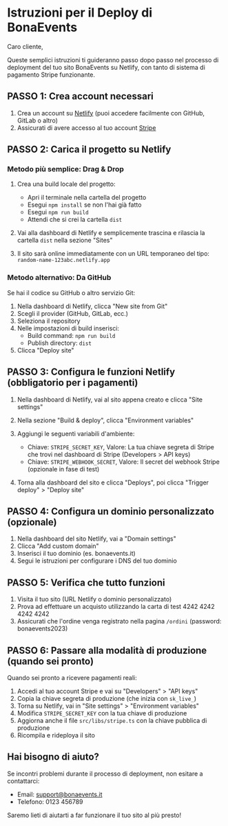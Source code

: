 # Istruzioni per il Deploy di BonaEvents

Caro cliente,

Queste semplici istruzioni ti guideranno passo dopo passo nel processo di deployment del tuo sito BonaEvents su Netlify, con tanto di sistema di pagamento Stripe funzionante.

## PASSO 1: Crea account necessari

1. Crea un account su [Netlify](https://app.netlify.com/signup) (puoi accedere facilmente con GitHub, GitLab o altro)
2. Assicurati di avere accesso al tuo account [Stripe](https://dashboard.stripe.com/login)

## PASSO 2: Carica il progetto su Netlify

### Metodo più semplice: Drag & Drop

1. Crea una build locale del progetto:
   - Apri il terminale nella cartella del progetto
   - Esegui `npm install` se non l'hai già fatto
   - Esegui `npm run build`
   - Attendi che si crei la cartella `dist`

2. Vai alla dashboard di Netlify e semplicemente trascina e rilascia la cartella `dist` nella sezione "Sites"

3. Il sito sarà online immediatamente con un URL temporaneo del tipo: `random-name-123abc.netlify.app`

### Metodo alternativo: Da GitHub

Se hai il codice su GitHub o altro servizio Git:

1. Nella dashboard di Netlify, clicca "New site from Git"
2. Scegli il provider (GitHub, GitLab, ecc.)
3. Seleziona il repository
4. Nelle impostazioni di build inserisci:
   - Build command: `npm run build`
   - Publish directory: `dist`
5. Clicca "Deploy site"

## PASSO 3: Configura le funzioni Netlify (obbligatorio per i pagamenti)

1. Nella dashboard di Netlify, vai al sito appena creato e clicca "Site settings"
2. Nella sezione "Build & deploy", clicca "Environment variables"
3. Aggiungi le seguenti variabili d'ambiente:
   - Chiave: `STRIPE_SECRET_KEY`, Valore: La tua chiave segreta di Stripe che trovi nel dashboard di Stripe (Developers > API keys)
   - Chiave: `STRIPE_WEBHOOK_SECRET`, Valore: Il secret del webhook Stripe (opzionale in fase di test)

4. Torna alla dashboard del sito e clicca "Deploys", poi clicca "Trigger deploy" > "Deploy site"

## PASSO 4: Configura un dominio personalizzato (opzionale)

1. Nella dashboard del sito Netlify, vai a "Domain settings"
2. Clicca "Add custom domain"
3. Inserisci il tuo dominio (es. bonaevents.it)
4. Segui le istruzioni per configurare i DNS del tuo dominio

## PASSO 5: Verifica che tutto funzioni

1. Visita il tuo sito (URL Netlify o dominio personalizzato)
2. Prova ad effettuare un acquisto utilizzando la carta di test 4242 4242 4242 4242
3. Assicurati che l'ordine venga registrato nella pagina `/ordini` (password: bonaevents2023)

## PASSO 6: Passare alla modalità di produzione (quando sei pronto)

Quando sei pronto a ricevere pagamenti reali:

1. Accedi al tuo account Stripe e vai su "Developers" > "API keys"
2. Copia la chiave segreta di produzione (che inizia con `sk_live_`)
3. Torna su Netlify, vai in "Site settings" > "Environment variables"
4. Modifica `STRIPE_SECRET_KEY` con la tua chiave di produzione
5. Aggiorna anche il file `src/libs/stripe.ts` con la chiave pubblica di produzione
6. Ricompila e rideploya il sito

## Hai bisogno di aiuto?

Se incontri problemi durante il processo di deployment, non esitare a contattarci:

- Email: support@bonaevents.it
- Telefono: 0123 456789

Saremo lieti di aiutarti a far funzionare il tuo sito al più presto! 
